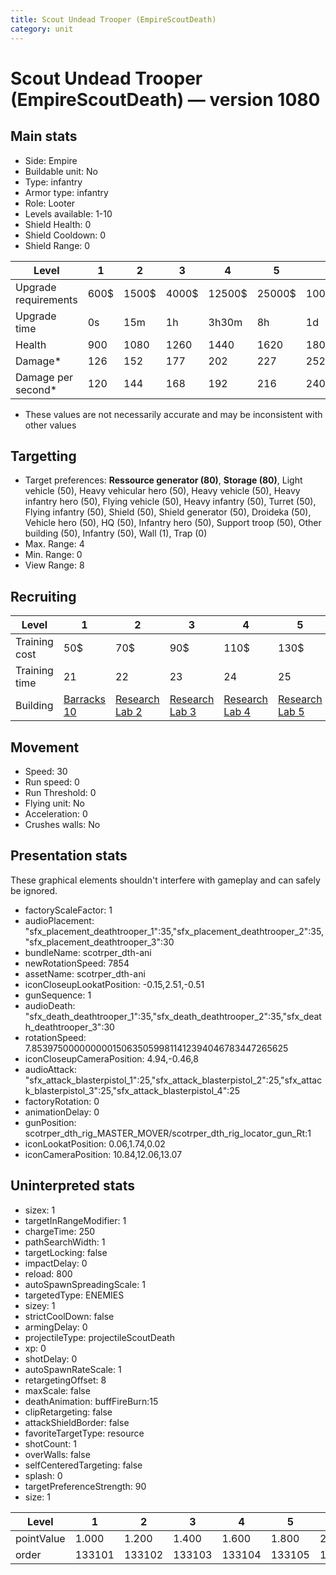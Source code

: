 ```yaml
---
title: Scout Undead Trooper (EmpireScoutDeath)
category: unit
---
```


# Scout Undead Trooper (EmpireScoutDeath) — version 1080

## Main stats

  * Side: Empire
  * Buildable unit: No
  * Type: infantry
  * Armor type: infantry
  * Role: Looter
  * Levels available: 1-10
  * Shield Health: 0
  * Shield Cooldown: 0
  * Shield Range: 0

|Level               |1   |2    |3    |4     |5     |6      |7      |8      |9       |10      |
|--------------------|----|-----|-----|------|------|-------|-------|-------|--------|--------|
|Upgrade requirements|600$|1500$|4000$|12500$|25000$|100000$|160000$|320000$|1000000$|1750000$|
|Upgrade time        |0s  |15m  |1h   |3h30m |8h    |1d     |2d     |3d12h  |5d      |1w1d    |
|Health              |900 |1080 |1260 |1440  |1620  |1800   |1980   |2160   |2340    |2700    |
|Damage*             |126 |152  |177  |202   |227   |252    |278    |303    |328     |378     |
|Damage per second*  |120 |144  |168  |192   |216   |240    |264    |288    |312     |360     |

* These values are not necessarily accurate and may be inconsistent with other values

## Targetting

  * Target preferences: **Ressource generator (80)**, **Storage (80)**, Light vehicle (50), Heavy vehicular hero (50), Heavy vehicle (50), Heavy infantry hero (50), Flying vehicle (50), Heavy infantry (50), Turret (50), Flying infantry (50), Shield (50), Shield generator (50), Droideka (50), Vehicle hero (50), HQ (50), Infantry hero (50), Support troop (50), Other building (50), Infantry (50), Wall (1), Trap (0)
  * Max. Range: 4
  * Min. Range: 0
  * View Range: 8

## Recruiting

|Level        |1                                 |2                                      |3                                      |4                                      |5                                      |6                                      |7                                      |8                                      |9                                      |10                                      |
|-------------|----------------------------------|---------------------------------------|---------------------------------------|---------------------------------------|---------------------------------------|---------------------------------------|---------------------------------------|---------------------------------------|---------------------------------------|----------------------------------------|
|Training cost|50$                               |70$                                    |90$                                    |110$                                   |130$                                   |150$                                   |170$                                   |190$                                   |210$                                   |230$                                    |
|Training time|21                                |22                                     |23                                     |24                                     |25                                     |26                                     |27                                     |28                                     |29                                     |30                                      |
|Building     |[Barracks 10](empireBarracks.html)|[Research Lab 2](empireOffenseLab.html)|[Research Lab 3](empireOffenseLab.html)|[Research Lab 4](empireOffenseLab.html)|[Research Lab 5](empireOffenseLab.html)|[Research Lab 6](empireOffenseLab.html)|[Research Lab 7](empireOffenseLab.html)|[Research Lab 8](empireOffenseLab.html)|[Research Lab 9](empireOffenseLab.html)|[Research Lab 10](empireOffenseLab.html)|

## Movement

  * Speed: 30
  * Run speed: 0
  * Run Threshold: 0
  * Flying unit: No
  * Acceleration: 0
  * Crushes walls: No

## Presentation stats

These graphical elements shouldn't interfere with gameplay and can safely be ignored.

  * factoryScaleFactor: 1
  * audioPlacement: "sfx_placement_deathtrooper_1":35,"sfx_placement_deathtrooper_2":35,"sfx_placement_deathtrooper_3":30
  * bundleName: scotrper_dth-ani
  * newRotationSpeed: 7854
  * assetName: scotrper_dth-ani
  * iconCloseupLookatPosition: -0.15,2.51,-0.51
  * gunSequence: 1
  * audioDeath: "sfx_death_deathtrooper_1":35,"sfx_death_deathtrooper_2":35,"sfx_death_deathtrooper_3":30
  * rotationSpeed: 7.8539750000000001506350599811412394046783447265625
  * iconCloseupCameraPosition: 4.94,-0.46,8
  * audioAttack: "sfx_attack_blasterpistol_1":25,"sfx_attack_blasterpistol_2":25,"sfx_attack_blasterpistol_3":25,"sfx_attack_blasterpistol_4":25
  * factoryRotation: 0
  * animationDelay: 0
  * gunPosition: scotrper_dth_rig_MASTER_MOVER/scotrper_dth_rig_locator_gun_Rt:1
  * iconLookatPosition: 0.06,1.74,0.02
  * iconCameraPosition: 10.84,12.06,13.07

## Uninterpreted stats

  * sizex: 1
  * targetInRangeModifier: 1
  * chargeTime: 250
  * pathSearchWidth: 1
  * targetLocking: false
  * impactDelay: 0
  * reload: 800
  * autoSpawnSpreadingScale: 1
  * targetedType: ENEMIES
  * sizey: 1
  * strictCoolDown: false
  * armingDelay: 0
  * projectileType: projectileScoutDeath
  * xp: 0
  * shotDelay: 0
  * autoSpawnRateScale: 1
  * retargetingOffset: 8
  * maxScale: false
  * deathAnimation: buffFireBurn:15
  * clipRetargeting: false
  * attackShieldBorder: false
  * favoriteTargetType: resource
  * shotCount: 1
  * overWalls: false
  * selfCenteredTargeting: false
  * splash: 0
  * targetPreferenceStrength: 90
  * size: 1

|Level     |1     |2     |3     |4     |5     |6     |7     |8     |9     |10    |
|----------|------|------|------|------|------|------|------|------|------|------|
|pointValue|1.000 |1.200 |1.400 |1.600 |1.800 |2.000 |2.200 |2.400 |2.600 |3.000 |
|order     |133101|133102|133103|133104|133105|133106|133107|133108|133109|133110|


